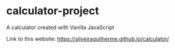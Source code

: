# calculator-project
 A calculator created with Vanilla JavaScript

Link to this website: https://silveiraguilherme.github.io/calculator/
